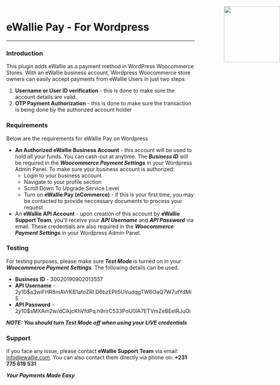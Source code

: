 <img style="width: 150px; height 150px; margin: 0 auto; position: absolute; display: inherit; right: 0" src="https://ewallie.com/generic_images/svgs/EW-03.svg"/>

# eWallie Pay - For Wordpress
<hr>

### Introduction
This plugin adds eWallie as a payment method in WordPress Woocommerce Stores. With an eWallie business account, Wordpress Woocommerce store owners can easily accept payments from eWallie Users in just two steps: 
  1. **Username or User ID verification** - this is done to make sure the account details are valid.
  2. **OTP Payment Authorization** - this is done to make sure the transaction is being done by the authorized account holder

### Requirements
Below are the requirements for eWallie Pay on Wordpress
* **An Authorized eWallie Business Account** - this account will be used to hold all your funds. You can cash-out at anytime. The ***Business ID*** will be required in the ***Woocommerce Payment Settings*** in your Wordpress Admin Panel. To make sure your business account is authorized: 
  * Login to your business account
  * Navigate to your profile section
  * Scroll Down To Upgrade Service Level
  * Turn on **eWallie Pay (eCommerce)** - if this is your first time, you may be contacted to provide neccessary documents to process your request
* An **eWallie API Account** - upon creation of this account by **eWallie Support Team**, you'll receive your ***API Username*** and ***API Password*** via email. These credentials are also required in the ***Woocommerce Payment Settings*** in your Wordpress Admin Panel.

### Testing
For testing purposes, please make sure ***Test Mode*** is turned on in your ***Woocommerce Payment Settings***.  The following details can be used.
* **Business ID** - 30020190902013557
* **API Username**  - $2y$10$a3wiFHR8mAVrKB1afoZRI.D6bzEPli5UVudqgTW6OaQ7W7utYdMiS
* **API Password** - $2y$10$sMXAm2w/dCikjcKhVfdPq.h9rirC533PoU0IA7ETVmZeBEeIRJuOi

***NOTE: You should turn Test Mode off when using your LIVE credentials***

### Support 
if you face any issue, please contact **eWallie Support Team** via email: info@ewallie.com. You can also contact them directly via phone on: **+231 775 619 531**


***Your Payments Made Easy***
